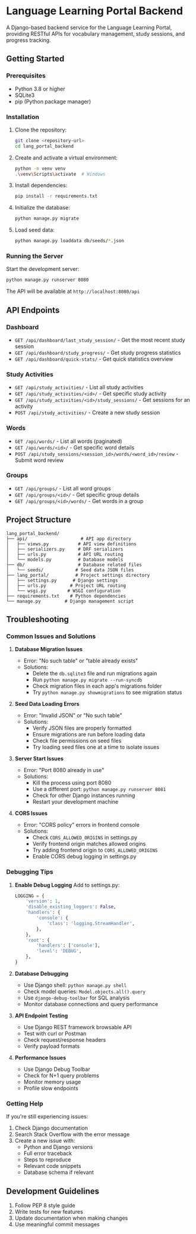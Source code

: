 # Language Learning Portal Backend

A Django-based backend service for the Language Learning Portal, providing RESTful APIs for vocabulary management, study sessions, and progress tracking.

## Getting Started

### Prerequisites

- Python 3.8 or higher
- SQLite3
- pip (Python package manager)

### Installation

1. Clone the repository:
   ```bash
   git clone <repository-url>
   cd lang_portal_backend
   ```

2. Create and activate a virtual environment:
   ```bash
   python -m venv venv
   .\venv\Scripts\activate  # Windows
   ```

3. Install dependencies:
   ```bash
   pip install -r requirements.txt
   ```

4. Initialize the database:
   ```bash
   python manage.py migrate
   ```

5. Load seed data:
   ```bash
   python manage.py loaddata db/seeds/*.json
   ```

### Running the Server

Start the development server:
```bash
python manage.py runserver 8080
```

The API will be available at `http://localhost:8080/api`

## API Endpoints

### Dashboard
- `GET /api/dashboard/last_study_session/` - Get the most recent study session
- `GET /api/dashboard/study_progress/` - Get study progress statistics
- `GET /api/dashboard/quick-stats/` - Get quick statistics overview

### Study Activities
- `GET /api/study_activities/` - List all study activities
- `GET /api/study_activities/<id>/` - Get specific study activity
- `GET /api/study_activities/<id>/study_sessions/` - Get sessions for an activity
- `POST /api/study_activities/` - Create a new study session

### Words
- `GET /api/words/` - List all words (paginated)
- `GET /api/words/<id>/` - Get specific word details
- `POST /api/study_sessions/<session_id>/words/<word_id>/review` - Submit word review

### Groups
- `GET /api/groups/` - List all word groups
- `GET /api/groups/<id>/` - Get specific group details
- `GET /api/groups/<id>/words/` - Get words in a group

## Project Structure

```text
lang_portal_backend/
├── api/                    # API app directory
│   ├── views.py           # API view definitions
│   ├── serializers.py     # DRF serializers
│   ├── urls.py            # API URL routing
│   └── models.py          # Database models
├── db/                    # Database related files
│   └── seeds/            # Seed data JSON files
├── lang_portal/          # Project settings directory
│   ├── settings.py      # Django settings
│   ├── urls.py         # Project URL routing
│   └── wsgi.py        # WSGI configuration
├── requirements.txt    # Python dependencies
└── manage.py         # Django management script
```

## Troubleshooting

### Common Issues and Solutions

1. **Database Migration Issues**
   - Error: "No such table" or "table already exists"
   - Solutions:
     - Delete the `db.sqlite3` file and run migrations again
     - Run `python manage.py migrate --run-syncdb`
     - Check migration files in each app's migrations folder
     - Try `python manage.py showmigrations` to see migration status

2. **Seed Data Loading Errors**
   - Error: "Invalid JSON" or "No such table"
   - Solutions:
     - Verify JSON files are properly formatted
     - Ensure migrations are run before loading data
     - Check file permissions on seed files
     - Try loading seed files one at a time to isolate issues

3. **Server Start Issues**
   - Error: "Port 8080 already in use"
   - Solutions:
     - Kill the process using port 8080
     - Use a different port: `python manage.py runserver 8081`
     - Check for other Django instances running
     - Restart your development machine

4. **CORS Issues**
   - Error: "CORS policy" errors in frontend console
   - Solutions:
     - Check `CORS_ALLOWED_ORIGINS` in settings.py
     - Verify frontend origin matches allowed origins
     - Try adding frontend origin to `CORS_ALLOWED_ORIGINS`
     - Enable CORS debug logging in settings.py

### Debugging Tips

1. **Enable Debug Logging**
   Add to settings.py:
   ```python
   LOGGING = {
       'version': 1,
       'disable_existing_loggers': False,
       'handlers': {
           'console': {
               'class': 'logging.StreamHandler',
           },
       },
       'root': {
           'handlers': ['console'],
           'level': 'DEBUG',
       },
   }
   ```

2. **Database Debugging**
   - Use Django shell: `python manage.py shell`
   - Check model queries: `Model.objects.all().query`
   - Use `django-debug-toolbar` for SQL analysis
   - Monitor database connections and query performance

3. **API Endpoint Testing**
   - Use Django REST framework browsable API
   - Test with curl or Postman
   - Check request/response headers
   - Verify payload formats

4. **Performance Issues**
   - Use Django Debug Toolbar
   - Check for N+1 query problems
   - Monitor memory usage
   - Profile slow endpoints

### Getting Help

If you're still experiencing issues:

1. Check Django documentation
2. Search Stack Overflow with the error message
3. Create a new issue with:
   - Python and Django versions
   - Full error traceback
   - Steps to reproduce
   - Relevant code snippets
   - Database schema if relevant

## Development Guidelines

1. Follow PEP 8 style guide
2. Write tests for new features
3. Update documentation when making changes
4. Use meaningful commit messages
